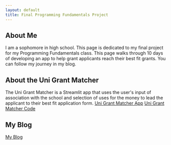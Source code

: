 ```yaml
---
layout: default
title: Final Programming Fundamentals Project
---
```




## About Me

I am a sophomore in high school. This page is dedicated to my final project for my Programming Fundamentals class. This page walks through 10 days of developing an app to help grant applicants reach their best fit grants. You can follow my journey in my blog.

## About the Uni Grant Matcher

The Uni Grant Matcher is a Streamlit app that uses the user's input of association with the school and selection of uses for the money to lead the applicant to their best fit application form.
[Uni Grant Matcher App](https://uni-grant-matcher.streamlit.app/)
[Uni Grant Matcher Code](https://github.com/irenekim08/uni-grant-matcher/blob/1ac95577652bee7822aa1d2626a74a8aaba623ba/streamlit_app.py)

## My Blog

[My Blog](blog.html)
